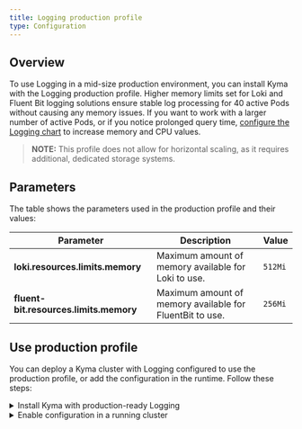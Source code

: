 ```yaml
---
title: Logging production profile
type: Configuration
---
```

## Overview

To use Logging in a mid-size production environment, you can install Kyma with the Logging production profile. Higher memory limits set for Loki and Fluent Bit logging solutions ensure stable log processing for 40 active Pods without causing any memory issues. If you want to work with a larger number of active Pods, or if you notice prolonged query time, [configure the Logging chart](/components/logging/#configuration-logging-chart) to increase memory and CPU values.

>**NOTE:** This profile does not allow for horizontal scaling, as it requires additional, dedicated storage systems.

## Parameters

The table shows the parameters used in the production profile and their values:

 Parameter  | Description |  Value   | 
|-----------|-------------|----------|
| **loki.resources.limits.memory** | Maximum amount of memory available for Loki to use. | `512Mi` | 
| **fluent-bit.resources.limits.memory** | Maximum amount of memory available for FluentBit to use. |`256Mi`| 

## Use production profile 

You can deploy a Kyma cluster with Logging configured to use the production profile, or add the configuration in the runtime. Follow these steps:

<div tabs>
  <details>
  <summary>
  Install Kyma with production-ready Logging
 </summary>

1. Create a Kubernetes cluster for Kyma installation.

2. Apply an override that forces Logging to use the production profile:

  ```bash
  cat <<EOF | kubectl apply -f -
  ---
  apiVersion: v1
  kind: ConfigMap
  metadata:
    name: monitoring-overrides
    namespace: kyma-installer
    labels:
      installer: overrides
      component: logging
      kyma-project.io/installation: ""
  data:
    loki.resources.limits.memory: "512Mi"
    fluent-bit.resources.limits.memory: "256Mi"
  EOF
  ```
  </details>
  <details>
  <summary>
  Enable configuration in a running cluster
  </summary>

1. Apply an override that forces Logging to use the production profile:

```bash
  cat <<EOF | kubectl apply -f -
  ---
  apiVersion: v1
  kind: ConfigMap
  metadata:
    name: monitoring-overrides
    namespace: kyma-installer
    labels:
      installer: overrides
      component: logging
      kyma-project.io/installation: ""
  data:
    loki.resources.limits.memory: "512Mi"
    fluent-bit.resources.limits.memory: "256Mi"
  EOF
```
2. Run the [cluster update process](/root/kyma/#installation-update-kyma).
  </details>
</div>


